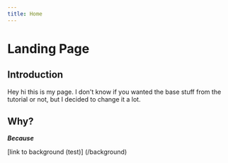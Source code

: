 ```yaml
---
title: Home
---
```


# Landing Page

## Introduction

Hey hi this is my page. I don't know if you wanted the base stuff from the tutorial or not, but I decided to change it a lot. 

## Why?
**_Because_**

[link to background (test)] (/background)
